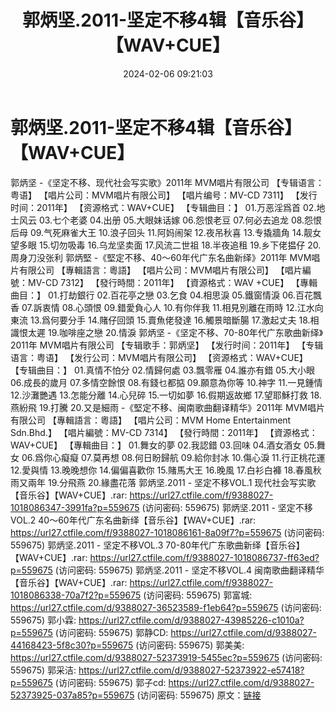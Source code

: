 ﻿---
title: 郭炳坚.2011-坚定不移4辑【音乐谷】【WAV+CUE】
date: 2024-02-06 09:21:03
categories: WAV车载音乐、镜像
tags: 华语中文
---
# 郭炳坚.2011-坚定不移4辑【音乐谷】【WAV+CUE】

郭炳坚 -《坚定不移、现代社会写实歌》2011年 MVM唱片有限公司
【专辑语言：粤语】
【唱片公司：MVM唱片有限公司】
【唱片编号：MV-CD 7311】
【发行时间：2011年】
【资源格式：WAV+CUE】
【专辑曲目：】
01.万恶淫爲首
02.地士风云
03.七个老婆
04.出册
05.大眼妹话嫁
06.怨恨老豆
07.何必去追龙
08.怨恨后母
09.气死麻雀大王
10.浪子回头
11.阿妈闹架
12.夜吊秋喜
13.专撬牆角
14.靓女望多眼
15.切勿吸毒
16.乌龙坚卖面
17.风流二世祖
18.半夜追租
19.乡下佬揾仔
20.周身刀没张利
郭炳堅 -《堅定不移、40～60年代广东名曲新绎》2011年 MVM唱片有限公司
【專輯語言：粵語】
【唱片公司：MVM唱片有限公司】
【唱片編號：MV-CD 7312】
【發行時間：2011年】
【資源格式：WAV +CUE】
【專輯曲目：】
01.打劫銀行
02.百花亭之戀
03.乞食
04.相思淚
05.鐵窗情淚
06.百花飄香
07.訴衷情
08.心頭恨
09.錯愛負心人
10.有你伴我
11.相見別離在雨時
12.江水向東流
13.爲何要分手
14.賭仔回頭
15.賣魚佬發達
16.觸景暗斷腸
17.激起丈夫
18.相識恨太遲
19.咖啡座之戀
20.情淚
郭炳坚 -《坚定不移、70-80年代广东歌曲新绎》2011年 MVM唱片有限公司
【专辑歌手：郭炳坚】
【发行时间：2011年】
【专辑语言：粤语】
【发行公司：MVM唱片有限公司】
【资源格式：WAV+CUE】
【专辑曲目：】
01.真情不怕分
02.情歸何處
03.飄零雁
04.誰亦有錯
05.大小眼
06.成長的歲月
07.多情空餘恨
08.有錢乜都掂
09.願意為你等
10.神字
11.一見鍾情
12.沙灘艷遇
13.怎能分離
14.心兒碎
15.一切如夢
16.假期返故鄉
17.望耶穌打救
18.燕紛飛
19.打騰
20.又是細雨
-《堅定不移、闽南歌曲翻译精华》2011年 MVM唱片有限公司
【專輯語言：粵語】
【唱片公司：MVM Home Entertainment Sdn.Bhd.】
【唱片編號：MV-CD 7314】
【發行時間：2011年】
【資源格式：WAV+CUE】
【專輯曲目：】
01.舞女的夢
02.我認錯
03.回味
04.酒女酒女
05.舞女
06.爲你心癡癡
07.莫再想
08.何日盼歸航
09.給你封冰
10.傷心淚
11.行正桃花運
12.愛與情
13.晚晚想你
14.偏偏喜歡你
15.賭馬大王
16.晚風
17.白衫白褲
18.春風秋雨又兩年
19.分飛燕
20.緣盡花落
郭炳坚.2011 - 坚定不移VOL.1
现代社会写实歌【音乐谷】【WAV+CUE】.rar: https://url27.ctfile.com/f/9388027-1018086347-3991fa?p=559675
(访问密码: 559675)
郭炳坚.2011 - 坚定不移VOL.2 40～60年代广东名曲新绎【音乐谷】【WAV+CUE】.rar: https://url27.ctfile.com/f/9388027-1018086161-8a09f7?p=559675
(访问密码: 559675)
郭炳坚.2011 - 坚定不移VOL.3 70-80年代广东歌曲新绎【音乐谷】【WAV+CUE】.rar: https://url27.ctfile.com/f/9388027-1018086737-ff63ed?p=559675
(访问密码: 559675)
郭炳坚.2011 - 坚定不移VOL.4 闽南歌曲翻译精华【音乐谷】【WAV+CUE】.rar: https://url27.ctfile.com/f/9388027-1018086338-70a7f2?p=559675
(访问密码: 559675)
郭富城: https://url27.ctfile.com/d/9388027-36523589-f1eb64?p=559675
(访问密码: 559675)
郭小霖: https://url27.ctfile.com/d/9388027-43985226-c1010a?p=559675
(访问密码: 559675)
郭静CD: https://url27.ctfile.com/d/9388027-44168423-5f8c30?p=559675
(访问密码: 559675)
郭美美: https://url27.ctfile.com/d/9388027-52373919-5455ec?p=559675
(访问密码: 559675)
郭采洁: https://url27.ctfile.com/d/9388027-52373922-e57418?p=559675
(访问密码: 559675)
郭子cd: https://url27.ctfile.com/d/9388027-52373925-037a85?p=559675
(访问密码: 559675)
原文：[链接](https://blog.sina.com.cn/s/blog_1647c7e76010314e8.html)